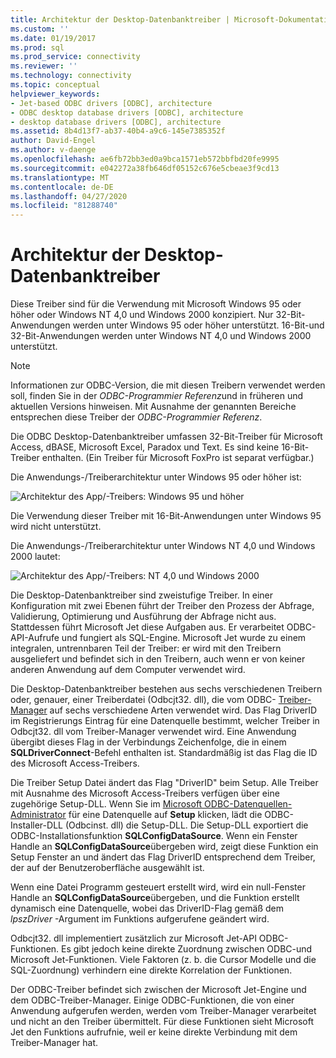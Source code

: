 ```yaml
---
title: Architektur der Desktop-Datenbanktreiber | Microsoft-Dokumentation
ms.custom: ''
ms.date: 01/19/2017
ms.prod: sql
ms.prod_service: connectivity
ms.reviewer: ''
ms.technology: connectivity
ms.topic: conceptual
helpviewer_keywords:
- Jet-based ODBC drivers [ODBC], architecture
- ODBC desktop database drivers [ODBC], architecture
- desktop database drivers [ODBC], architecture
ms.assetid: 8b4d13f7-ab37-40b4-a9c6-145e7385352f
author: David-Engel
ms.author: v-daenge
ms.openlocfilehash: ae6fb72bb3ed0a9bca1571eb572bbfbd20fe9995
ms.sourcegitcommit: e042272a38fb646df05152c676e5cbeae3f9cd13
ms.translationtype: MT
ms.contentlocale: de-DE
ms.lasthandoff: 04/27/2020
ms.locfileid: "81288740"
---
```

# <a name="desktop-database-drivers-architecture"></a>Architektur der Desktop-Datenbanktreiber
Diese Treiber sind für die Verwendung mit Microsoft Windows 95 oder höher oder Windows NT 4,0 und Windows 2000 konzipiert. Nur 32-Bit-Anwendungen werden unter Windows 95 oder höher unterstützt. 16-Bit-und 32-Bit-Anwendungen werden unter Windows NT 4,0 und Windows 2000 unterstützt.  
  
> [!NOTE]  
>  Informationen zur ODBC-Version, die mit diesen Treibern verwendet werden soll, finden Sie in der *ODBC-Programmier Referenz*und in früheren und aktuellen Versions hinweisen. Mit Ausnahme der genannten Bereiche entsprechen diese Treiber der *ODBC-Programmier Referenz*.  
  
 Die ODBC Desktop-Datenbanktreiber umfassen 32-Bit-Treiber für Microsoft Access, dBASE, Microsoft Excel, Paradox und Text. Es sind keine 16-Bit-Treiber enthalten. (Ein Treiber für Microsoft FoxPro ist separat verfügbar.)  
  
 Die Anwendungs-/Treiberarchitektur unter Windows 95 oder höher ist:  
  
 ![Architektur des App&#47;-Treibers: Windows 95 und höher](../../odbc/microsoft/media/odbcjetarch1.gif "ODBCJetArch1")  
  
 Die Verwendung dieser Treiber mit 16-Bit-Anwendungen unter Windows 95 wird nicht unterstützt.  
  
 Die Anwendungs-/Treiberarchitektur unter Windows NT 4,0 und Windows 2000 lautet:  
  
 ![Architektur des App&#47;-Treibers: NT 4,0 und Windows 2000](../../odbc/microsoft/media/odbcjetarch2.gif "ODBCJetArch2")  
  
 Die Desktop-Datenbanktreiber sind zweistufige Treiber. In einer Konfiguration mit zwei Ebenen führt der Treiber den Prozess der Abfrage, Validierung, Optimierung und Ausführung der Abfrage nicht aus. Stattdessen führt Microsoft Jet diese Aufgaben aus. Er verarbeitet ODBC-API-Aufrufe und fungiert als SQL-Engine. Microsoft Jet wurde zu einem integralen, untrennbaren Teil der Treiber: er wird mit den Treibern ausgeliefert und befindet sich in den Treibern, auch wenn er von keiner anderen Anwendung auf dem Computer verwendet wird.  
  
 Die Desktop-Datenbanktreiber bestehen aus sechs verschiedenen Treibern oder, genauer, einer Treiberdatei (Odbcjt32. dll), die vom ODBC- [Treiber-Manager](../../odbc/reference/the-driver-manager.md) auf sechs verschiedene Arten verwendet wird. Das Flag DriverID im Registrierungs Eintrag für eine Datenquelle bestimmt, welcher Treiber in Odbcjt32. dll vom Treiber-Manager verwendet wird. Eine Anwendung übergibt dieses Flag in der Verbindungs Zeichenfolge, die in einem **SQLDriverConnect**-Befehl enthalten ist. Standardmäßig ist das Flag die ID des Microsoft Access-Treibers.  
  
 Die Treiber Setup Datei ändert das Flag "DriverID" beim Setup. Alle Treiber mit Ausnahme des Microsoft Access-Treibers verfügen über eine zugehörige Setup-DLL. Wenn Sie im [Microsoft ODBC-Datenquellen-Administrator](../../odbc/admin/odbc-data-source-administrator.md) für eine Datenquelle auf **Setup** klicken, lädt die ODBC-Installer-DLL (Odbcinst. dll) die Setup-DLL. Die Setup-DLL exportiert die ODBC-Installationsfunktion **SQLConfigDataSource**. Wenn ein Fenster Handle an **SQLConfigDataSource**übergeben wird, zeigt diese Funktion ein Setup Fenster an und ändert das Flag DriverID entsprechend dem Treiber, der auf der Benutzeroberfläche ausgewählt ist.  
  
 Wenn eine Datei Programm gesteuert erstellt wird, wird ein null-Fenster Handle an **SQLConfigDataSource**übergeben, und die Funktion erstellt dynamisch eine Datenquelle, wobei das DriverID-Flag gemäß dem *lpszDriver* -Argument im Funktions aufgerufene geändert wird.  
  
 Odbcjt32. dll implementiert zusätzlich zur Microsoft Jet-API ODBC-Funktionen. Es gibt jedoch keine direkte Zuordnung zwischen ODBC-und Microsoft Jet-Funktionen. Viele Faktoren (z. b. die Cursor Modelle und die SQL-Zuordnung) verhindern eine direkte Korrelation der Funktionen.  
  
 Der ODBC-Treiber befindet sich zwischen der Microsoft Jet-Engine und dem ODBC-Treiber-Manager. Einige ODBC-Funktionen, die von einer Anwendung aufgerufen werden, werden vom Treiber-Manager verarbeitet und nicht an den Treiber übermittelt. Für diese Funktionen sieht Microsoft Jet den Funktions aufrufnie, weil er keine direkte Verbindung mit dem Treiber-Manager hat.
